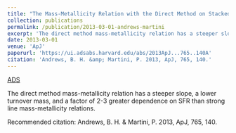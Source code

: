 ```yaml
---
title: "The Mass-Metallicity Relation with the Direct Method on Stacked Spectra of SDSS Galaxies"
collection: publications
permalink: /publication/2013-03-01-andrews-martini
excerpt: 'The direct method mass-metallicity relation has a steeper slope, a lower turnover mass, and a factor of 2-3 greater dependence on SFR than strong line mass-metallicity relations.'
date: 2013-03-01
venue: 'ApJ'
paperurl: 'https://ui.adsabs.harvard.edu/abs/2013ApJ...765..140A'
citation: 'Andrews, B. H. &amp; Martini, P. 2013, ApJ, 765, 140.'
---
```


<a href='https://ui.adsabs.harvard.edu/abs/2013ApJ...765..140A'>ADS</a>

The direct method mass-metallicity relation has a steeper slope, a lower turnover mass, and a factor of 2-3 greater dependence on SFR than strong line mass-metallicity relations.

Recommended citation: Andrews, B. H. & Martini, P. 2013, ApJ, 765, 140.